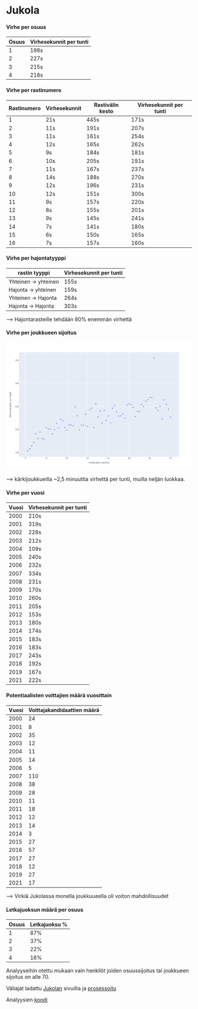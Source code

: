 # Jukola

#### Virhe per osuus
| Osuus  | Virhesekunnit per tunti |
| ------------- | ------------- |
| 1  | 198s  |
| 2  | 227s  |
| 3  | 215s  |
| 4  | 218s  |

#### Virhe per rastinumero
| Rastinumero  | Virhesekunnit | Rastivälin kesto | Virhesekunnit per tunti |
| ------------- | ------------- | ------------- | ------------- |
| 1   | 21s  | 445s | 171s |
| 2   | 11s  | 191s | 207s |
| 3   | 11s  | 161s | 254s |
| 4   | 12s  | 165s | 262s |
| 5   |  9s  | 184s | 181s |
| 6   | 10s  | 205s | 191s |
| 7   | 11s  | 167s | 237s |
| 8   | 14s  | 188s | 270s |
| 9   | 12s  | 196s | 231s |
| 10  | 12s  | 151s | 300s |
| 11  |  9s  | 157s | 220s |
| 12  |  8s  | 155s | 201s |
| 13  |  9s  | 145s | 241s |
| 14  |  7s  | 141s | 180s |
| 15  |  6s  | 150s | 165s |
| 16  |  7s  | 157s | 160s |


#### Virhe per hajontatyyppi
| rastin tyyppi  | Virhesekunnit per tunti |
| ------------- | ------------- |
| Yhteinen -> yhteinen | 155s  |
| Hajonta -> yhteinen   | 159s  |
| Yhteinen -> Hajonta   | 264s  |
| Hajonta -> Hajonta   | 303s  |

--> Hajontarasteille tehdään 80% enemmän virhettä


#### Virhe per joukkueen sijoitus
![Virhe per joukkueen sijoitus](https://github.com/senttula/Jukola_analyses/blob/main/mistake_per_team_placement_ve.png)

--> kärkijoukkueilla ~2,5 minuuttia virhettä per tunti, muilla neljän luokkaa.

#### Virhe per vuosi
| Vuosi  | Virhesekunnit per tunti |
| ------------- | ------------- |
| 2000  | 210s  |
| 2001  | 319s  |
| 2002  | 228s  |
| 2003  | 212s  |
| 2004  | 109s  |
| 2005  | 240s  |
| 2006  | 232s  |
| 2007  | 334s  |
| 2008  | 231s  |
| 2009  | 170s  |
| 2010  | 260s  |
| 2011  | 205s  |
| 2012  | 153s  |
| 2013  | 180s  |
| 2014  | 174s  |
| 2015  | 183s  |
| 2016  | 183s  |
| 2017  | 243s  |
| 2018  | 192s  |
| 2019  | 167s  |
| 2021  | 222s  |


#### Potentiaalisten voittajien määrä vuosittain
| Vuosi  | Voittajakandidaattien määrä |
| ------------- | ------------- |
| 2000  |  24  |
| 2001  |   8  |
| 2002  |  35  |
| 2003  |  12  |
| 2004  |  11  |
| 2005  |  14  |
| 2006  |   5  |
| 2007  | 110  |
| 2008  |  38  |
| 2009  |  28  |
| 2010  |  11  |
| 2011  |  18  |
| 2012  |  12  |
| 2013  |  14  |
| 2014  |   3  |
| 2015  |  27  |
| 2016  |  57  |
| 2017  |  27  |
| 2018  |  12  |
| 2019  |  27  |
| 2021  |  17  |

--> Virkiä Jukolassa monella joukkuueella oli voiton mahdollisuudet

#### Letkajuoksun määrä per osuus
| Osuus  | Letkajuoksu % |
| ------------- | ------------- |
| 1  | 87% |
| 2  | 37% |
| 3  | 22% |
| 4  | 16% |



Analyyseihin otettu mukaan vain henkilöt joiden osuussijoitus tai joukkueen sijoitus on alle 70.

Väliajat ladattu [Jukolan](https://results.jukola.com/tulokset/fi/) sivuilta ja [prosessoitu](https://github.com/senttula/Jukola_analyses/blob/main/xml_to_csv.py)

Analyysien [koodi](https://github.com/senttula/Jukola_analyses/blob/main/main.py)
